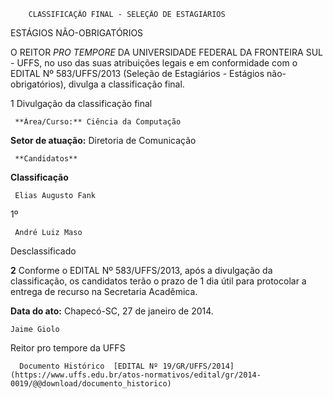         CLASSIFICAÇÃO FINAL - SELEÇÃO DE ESTAGIÁRIOS  

ESTÁGIOS NÃO-OBRIGATÓRIOS

 O REITOR *PRO TEMPORE* DA UNIVERSIDADE FEDERAL DA FRONTEIRA SUL - UFFS, no uso das suas atribuições legais e em conformidade com o EDITAL Nº 583/UFFS/2013 (Seleção de Estagiários - Estágios não-obrigatórios), divulga a classificação final.

 1 Divulgação da classificação final

     **Àrea/Curso:** Ciência da Computação

 **Setor de atuação:** Diretoria de Comunicação

     **Candidatos**

   **Classificação**

     Elias Augusto Fank

   1º

     André Luiz Maso

   Desclassificado

      

 **2** Conforme o EDITAL Nº 583/UFFS/2013, após a divulgação da classificação, os candidatos terão o prazo de 1 dia útil para protocolar a entrega de recurso na Secretaria Acadêmica.

  

   **Data do ato:** Chapecó-SC, 27 de janeiro de 2014.   
 

    Jaime Giolo    
 Reitor pro tempore da UFFS 

      Documento Histórico  [EDITAL Nº 19/GR/UFFS/2014](https://www.uffs.edu.br/atos-normativos/edital/gr/2014-0019/@@download/documento_historico)     
      